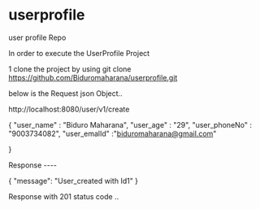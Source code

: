 # userprofile
user profile Repo


In order to execute the UserProfile Project 


1 clone the project by using git clone https://github.com/Biduromaharana/userprofile.git



below is the Request json Object.. 

http://localhost:8080/user/v1/create

{
    "user_name" : "Biduro Maharana",
    "user_age"  : "29",
    "user_phoneNo" : "9003734082",
    "user_emalId" :"biduromaharana@gmail.com"

}


Response ----


{
    "message": "User_created with Id1"
}


Response with 201 status code .. 


